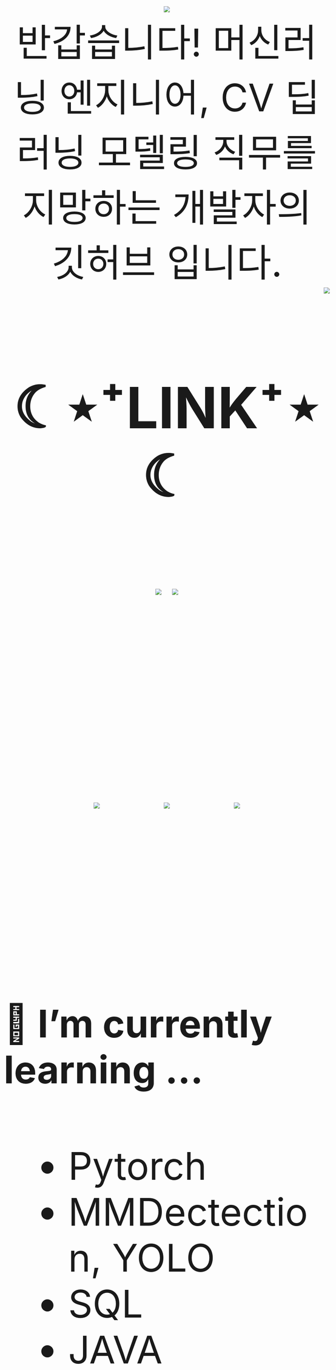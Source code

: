 

<div align="center">
<img src="https://capsule-render.vercel.app/api?type=waving&color=timeGradient&height=300&section=header&text=JAMONG%205&fontSize=90" /> <br>
<body style="font-size:100px">반갑습니다! 머신러닝 엔지니어, CV 딥러닝 모델링 직무를 지망하는 개발자의 깃허브 입니다.</body>
</div>
<div align="right">
  <img src="https://hits.seeyoufarm.com/api/count/incr/badge.svg?url=https%3A%2F%2Fgithub.com%2Fjennifer060697&count_bg=%23708FD3&title_bg=%23515151&icon=ghostery.svg&icon_color=%23E7E7E7&title=HITS%21%21&edge_flat=false"/>
</div>

<h2 align="center">☾⋆⁺LINK⁺⋆☾</h2>
<div align="center">
  <a href="https://jamong-5.tistory.com/"><img src="https://img.shields.io/badge/DailyBlog-09B3AF?style=flat-square&logo=Tistory&logoColor=white&link=https://jamong-5.tistory.com/"/></a>
<!--   <a href="https://www.kaggle.com/jamong5"><img src="https://img.shields.io/badge/Kaggle-20BEFF?style=flat-square&logo=Kaggle&logoColor=white&link=https://www.kaggle.com/jamong5"/></a> -->
  <a href="mailto:oennifer060697@gmail.com"><img src="https://img.shields.io/badge/Email-FF4785?style=flat-square&logo=Gmail&logoColor=white&link=mailto:oennifer060697@gmail.com"/></a>
</div>

<!-- <h2 align="center">☾⋆⁺Available⁺⋆☾</h2>
<div align="center">
  <img src="https://img.shields.io/badge/Python-00B1E7?logo=Python&logoColor=white"/>
  <img src="https://img.shields.io/badge/C++-00599C?logo=C%2B%2B&logoColor=white"/>
  <img src="https://img.shields.io/badge/C-000000?logo=C&logoColor=white"/>
</div> -->

<br><br>

<div align="center">
  <img src = "https://github-readme-stats.vercel.app/api?username=jennifer060697&theme=great-gatsby&show_icons=true">
  <t>&nbsp;&nbsp;&nbsp;&nbsp;</t>
  <img src = "http://mazassumnida.wtf/api/v2/generate_badge?boj=jennifer0606">
  <t>&nbsp;&nbsp;&nbsp;&nbsp;</t>
  <img src = "https://github-readme-stats.vercel.app/api/top-langs/?username=jennifer060697&layout=compact">
</div>

<br><br>

#### 🌱 I’m currently learning ...
- Pytorch
- MMDectection, YOLO
- SQL
- JAVA

<br><br>
#### 🌱 My Latest Posts

 - [6월 4일 - 프로그래머스 MySQL : [lv.4] 보호소에서 중성화한 동물](https://jamong-5.tistory.com/entry/%ED%94%84%EB%A1%9C%EA%B7%B8%EB%9E%98%EB%A8%B8%EC%8A%A4-MySQL-lv4-%EB%B3%B4%ED%98%B8%EC%86%8C%EC%97%90%EC%84%9C-%EC%A4%91%EC%84%B1%ED%99%94%ED%95%9C-%EB%8F%99%EB%AC%BC)
 - [6월 4일 - 프로그래머스 MySQL : [lv.3] 카테고리 별 도서 판매량 집계하기](https://jamong-5.tistory.com/entry/%ED%94%84%EB%A1%9C%EA%B7%B8%EB%9E%98%EB%A8%B8%EC%8A%A4-MySQL-lv3-%EC%B9%B4%ED%85%8C%EA%B3%A0%EB%A6%AC-%EB%B3%84-%EB%8F%84%EC%84%9C-%ED%8C%90%EB%A7%A4%EB%9F%89-%EC%A7%91%EA%B3%84%ED%95%98%EA%B8%B0)
 - [6월 4일 - 백준 #1987 - [G4] 알파벳 : 백트래킹, 시간초과](https://jamong-5.tistory.com/entry/%EB%B0%B1%EC%A4%80-1987-G4-%EC%95%8C%ED%8C%8C%EB%B2%B3-%EB%B0%B1%ED%8A%B8%EB%9E%98%ED%82%B9-%EC%8B%9C%EA%B0%84%EC%B4%88%EA%B3%BC)
 - [6월 3일 - [latex] 티스토리에 라텍스 적용하기](https://jamong-5.tistory.com/entry/latex-%ED%8B%B0%EC%8A%A4%ED%86%A0%EB%A6%AC%EC%97%90-%EB%9D%BC%ED%85%8D%EC%8A%A4-%EC%A0%81%EC%9A%A9%ED%95%98%EA%B8%B0)
 - [6월 3일 - [Git] stash : 임시저장기능](https://jamong-5.tistory.com/entry/Git-stash-%EC%9E%84%EC%8B%9C%EC%A0%80%EC%9E%A5%EA%B8%B0%EB%8A%A5)
 - [6월 3일 - 프로그래머스 MySQL : [lv.2] 상품 별 오프라인 매출 구하기](https://jamong-5.tistory.com/entry/%ED%94%84%EB%A1%9C%EA%B7%B8%EB%9E%98%EB%A8%B8%EC%8A%A4-MySQL-lv2-%EC%83%81%ED%92%88-%EB%B3%84-%EC%98%A4%ED%94%84%EB%9D%BC%EC%9D%B8-%EB%A7%A4%EC%B6%9C-%EA%B5%AC%ED%95%98%EA%B8%B0)
